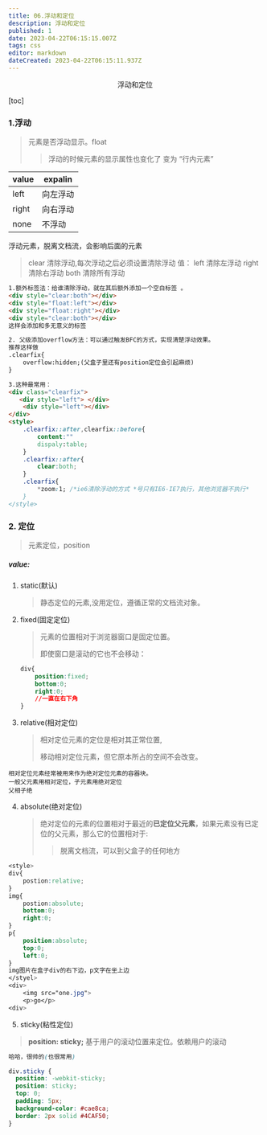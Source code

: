 ```yaml
---
title: 06.浮动和定位
description: 浮动和定位
published: 1
date: 2023-04-22T06:15:15.007Z
tags: css
editor: markdown
dateCreated: 2023-04-22T06:15:11.937Z
---
```


<center>浮动和定位</center>

[toc]

### 1.浮动

> 元素是否浮动显示。float
>
> > 浮动的时候元素的显示属性也变化了 变为 “行内元素”

| value | expalin  |
| ----- | -------- |
| left  | 向左浮动 |
| right | 向右浮动 |
| none  | 不浮动   |

浮动元素，脱离文档流，会影响后面的元素

> 	clear 清除浮动,每次浮动之后必须设置清除浮动
> 	    值： left 清除左浮动
> 	    right 清除右浮动
> 	    both 清除所有浮动

```html
1.额外标签法：给谁清除浮动，就在其后额外添加一个空白标签 。
<div style="clear:both"></div>
<div style="float:left"></div>
<div style="float:right"></div>
<div style="clear:both"></div>
这样会添加和多无意义的标签

2. 父级添加overflow方法：可以通过触发BFC的方式，实现清楚浮动效果。
推荐这样做
.clearfix{
	overflow:hidden;(父盒子里还有position定位会引起麻烦)
}

3.这种最常用：
<div class="clearfix">
   <div style="left"> </div>
    <div style="left"></div>
</div>
<style>
    .clearfix::after,clearfix::before{
        content:""
        dispaly:table;
    }
    .clearfix::after{
        clear:both;
    }
    .clearfix{
        *zoom:1; /*ie6清除浮动的方式 *号只有IE6-IE7执行，其他浏览器不执行*
    }
</style>
```



### 2. 定位

> 元素定位，position

##### value:

1. static(默认)

   > 静态定位的元素,没用定位，遵循正常的文档流对象。

2. fixed(固定定位)

   > 元素的位置相对于浏览器窗口是固定位置。
   >
   > 即使窗口是滚动的它也不会移动：

   ```css
   div{
       position:fixed;
       bottom:0;
       right:0;
       //一直在右下角
   }
   ```

3. relative(相对定位)

   > 相对定位元素的定位是相对其正常位置,
   >
   > 移动相对定位元素，但它原本所占的空间不会改变。

```
相对定位元素经常被用来作为绝对定位元素的容器块。
一般父元素用相对定位，子元素用绝对定位
父相子绝
```

4. absolute(绝对定位)

   > 绝对定位的元素的位置相对于最近的**已定位父元素**，如果元素没有已定位的父元素，那么它的位置相对于<html>:
   >
   > > 脱离文档流，可以到父盒子的任何地方

```css
<style>
div{
    postion:relative;
}
img{
    postion:absolute;
   	bottom:0;
    right:0;
}
p{
    position:absolute;
    top:0;
    left:0;
}
img图片在盒子div的右下边，p文字在坐上边
</styel>
<div>
	<img src="one.jpg">	
	<p>go</p>
<div>
```



5. sticky(粘性定位)

> **position: sticky;** 基于用户的滚动位置来定位。依赖用户的滚动

```css
哈哈，很帅的(也很常用)

div.sticky {
  position: -webkit-sticky;
  position: sticky;
  top: 0;
  padding: 5px;
  background-color: #cae8ca;
  border: 2px solid #4CAF50; 
}
```